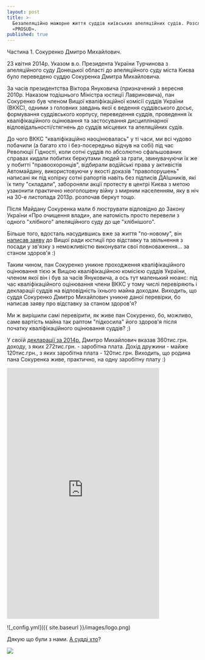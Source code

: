 ```yaml
---
layout: post
title: >-
  Безапеляційно мажорне життя суддів київських апеляційних судів. Розслідування
  «PROSUD».
published: true
---
```


Частина 1. Сокуренко Дмитро Михайлович.

23 квітня 2014р. Указом в.о. Президента України Турчинова з апеляційного суду Донецької області до апеляційного суду міста Києва було переведено суддю Сокуренка Дмитра Михайловича.

За часів президентства Віктора Януковича (призначений з вересня 2010р. Наказом тодішнього Міністра юстиції Лавриновича), пан Сокуренко був членом Вищої кваліфікаційної комісії суддів України (ВККС), одними з головних завдань якої є ведення суддівського досьє, формування суддівського корпусу, переведення суддів, проведення їх кваліфікаційного оцінювання та застосування дисциплінарної відповідальності/стягнень до суддів місцевих та апеляційних судів.

До чого ВККС "кваліфікаційно наоцінювалась" у ті часи, ми всі чудово побачили (а багато хто і без-посередньо відчув на собі) під час Революції Гідності, коли сотні суддів по абсолютно сфальшованих справах кидали побитих беркутами людей за грати, звинувачуючи їх же у побитті "правоохоронців", відбирали водійські права у активістів Автомайдану, використовуючи у якості доказів "правопорушень" написані як під копірку сотні рапортів навіть без підписів ДАІшників, які їх типу "складали", забороняли акції протесту в центрі Києва з метою узаконити практично неоголошену війну з мирним населенням, яку в  ніч на 30-е листопада 2013р. розпочав беркут тощо.
 
Після Майдану Сокуренка мали б люструвати відповідно до Закону України «Про очищення влади», але натомість просто перевели з одного "хлібного" апеляційного суду до ще "хлібнішого".
 
Більше того, вдосталь насудившись вже за життя "по-новому", він [написав заяву](http://jurliga.ligazakon.ua/news/2016/5/20/145668.htm) до Вищої ради юстиції про відставку та звільнення з посади у зв'язку з неможливістю виконувати свої повноваження... за станом здоров'я :)
 
Таким чином, пан Сокуренко уникне проходження кваліфікаційного оцінювання тією ж Вищою кваліфікаційною комісією суддів України, членом якої він і був за часів Януковича, а ось тут маленький нюанс: під час кваліфікаційного оцінювання члени ВККС у тому числі перевіряють і декларації суддів на відповідність їхнього майна доходам. Виходить, що суддя Сокуренко Дмитро Михайлович уникне даної перевірки, бо написав заяву про відставку за станом здоров'я?
 
Ми ж вирішили самі перевірити, як живе пан Сокуренко, бо, можливо, саме вартість майна так раптом "підкосила" його здоров'я після початку кваліфікаційного оцінювання суддів? ;)
 
У своїй [декларації за 2014р.](http://unshred.it/static/declarations/chosen_ones/mega_batch/sokurenko_dmytro_mykhailovych.pdf) Дмитро Михайлович вказав 360тис.грн. доходу, з яких 272тис.грн. - заробітна плата. Дохід дружини - майже 120тис.грн., з яких заробітна плата - 120тис.грн. Виходить, що родина пана Сокуренка живе, практично, на одну заробітну плату :)

<iframe src="https://www.facebook.com/plugins/post.php?href=https%3A%2F%2Fwww.facebook.com%2Fautomaidan%2Fposts%2F1154486417896038&amp;width=400" width="400" height="660" style="border:none;overflow:hidden" scrolling="no" frameborder="0" allowtransparency="true"></iframe>

![_config.yml]({{ site.baseurl }}/images/logo.png)

Дякую що були з нами. [А судді хто](https://prosud.info/)?

<div id="fb-root"></div>
<script>(function(d, s, id) {
  var js, fjs = d.getElementsByTagName(s)[0];
  if (d.getElementById(id)) return;
  js = d.createElement(s); js.id = id;
  js.src = "//connect.facebook.net/uk_UA/sdk.js#xfbml=1&version=v2.6";
  fjs.parentNode.insertBefore(js, fjs);
}(document, 'script', 'facebook-jssdk'));</script>

<div class="fb-comments" data-href="http://blog.prosud.info/titushki-sudushki/" data-numposts="5"></div>

![]({{site.baseurl}}http://minionomaniya.ru/wp-content/uploads/2015/10/%D0%BC%D0%B8%D0%BD%D1%8C%D0%BE%D0%BD%D1%8B-%D0%BA%D0%B0%D1%80%D1%82%D0%B8%D0%BD%D0%BA%D0%B8-%D0%B2-%D1%85%D0%BE%D1%80%D0%BE%D1%88%D0%B5%D0%BC-%D0%BA%D0%B0%D1%87%D0%B5%D1%81%D1%82%D0%B2%D0%B5.jpg)

